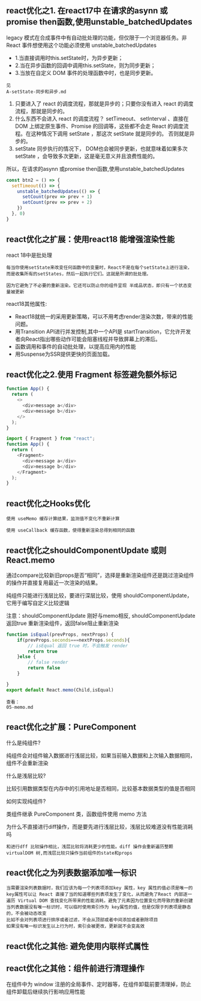 ## react优化之1. 在react17中 在请求的asynn 或promise then函数,使用unstable_batchedUpdates 

legacy 模式在合成事件中有自动批处理的功能，但仅限于一个浏览器任务。非 React 事件想使用这个功能必须使用 unstable_batchedUpdates

* 1.当直接调用时this.setState时，为异步更新；
* 2.当在异步函数的回调中调用this.setState，则为同步更新；
* 3.当放在自定义 DOM 事件的处理函数中时，也是同步更新。
```
见
A-setState-同步和异步.md
```
1. 只要进入了 react 的调度流程，那就是异步的；只要你没有进入 react 的调度流程，那就是同步的。
2. 什么东西不会进入 react 的调度流程？ setTimeout、 setInterval 、直接在 DOM 上绑定原生事件、Promise 的回调等，这些都不会走 React 的调度流程。在这种情况下调用 setState ，那这次 setState 就是同步的。 否则就是异步的。
3. setState 同步执行的情况下， DOM也会被同步更新，也就意味着如果多次 setState ，会导致多次更新，这是毫无意义并且浪费性能的。

所以，在请求的asynn 或promise then函数,使用unstable_batchedUpdates
```javaScript
const btn2 = () => {
  setTimeout(() => {
    unstable_batchedUpdates(() => {
      setCount(prev => prev + 1)
      setCount(prev => prev + 2)
    })
  }, 0)
}
```

## react优化之扩展：使用react18 能增强渲染性能
react 18中是批处理
```
每当你使用setState来改变任何函数中的变量时，React不是在每个setState上进行渲染，而是收集所有的setStates，然后一起执行它们。这就是所谓的批处理。

因为它避免了不必要的重新渲染。它还可以防止你的组件呈现 半成品状态，即只有一个状态变量被更新
```

react18其他属性:
* React18就统一的采用更新策略，可以不用考虑render渲染次数，带来的性能问题。
* 用Transition API进行并发控制,其中一个API是 startTransition，它允许开发者向React指出哪些动作可能会阻塞线程并导致屏幕上的滞后。
* 函数调用和事件的自动批处理，以提高应用内的性能
* 用Suspense为SSR提供更快的页面加载。

## react优化之2.使用 Fragment 标签避免额外标记
```javaScript
function App() {
  return (
    <>
      <div>message a</div>
      <div>message b</div>
    </>
  );
}

import { Fragment } from "react";
function App() {
  return (
    <Fragment>
      <div>message a</div>
      <div>message b</div>
    </Fragment>
  );
}
```

## react优化之Hooks优化
```
使用 useMemo 缓存计算结果，监测值不变化不重新计算

使用 useCallback 缓存函数，使得重新渲染总得到相同的函数
```

## react优化之shouldComponentUpdate 或则 React.memo 
通过compare比较新旧props是否“相同”，选择是重新渲染组件还是跳过渲染组件的操作并直接复用最近一次渲染的结果。

纯组件只能进行浅层比较，要进行深层比较，使用 shouldComponentUpdate，它用于编写自定义比较逻辑

注意：shouldComponentUpdate 刚好与memo相反,
shouldComponentUpdate返回true 重新渲染组件，返回false阻止重新渲染
```javaScript
function isEqual(prevProps, nextProps) {
    if(prevProps.seconds===nextProps.seconds){
        // isEqual 返回 true 时，不会触发 render
        return true
    }else {
        // false render
        return false
    }

}
export default React.memo(Child,isEqual)
```

```
查看：
05-memo.md
```

## react优化之扩展：PureComponent
什么是纯组件?

纯组件会对组件输入数据进行浅层比较，如果当前输入数据和上次输入数据相同，组件不会重新渲染


什么是浅层比较?

比较引用数据类型在内存中的引用地址是否相同，比较基本数据类型的值是否相同

如何实现纯组件?

类组件继承 PureComponent 类，函数组件使用 memo 方法

为什么不直接进行diff操作，而是要先进行浅层比较，浅层比较难道没有性能消耗吗
```
和进行dff 比较操作相比，浅层比较将消耗更少的性能。diff 操作会重新遍历整颗 virtualDOM 树,而浅层比较只操作当前组件的state和props
```

## react优化之为列表数据添加唯一标识
```
当需要渲染列表数据时，我们应该为每一个列表项添加key 属性，key 属性的值必须是唯一的
key属性可以让 React 直接了当的知道哪些列表项发生了变化，从而避免了React 内部逐一遍历 Virtual DOM 查找变化所带来的性能消耗，避免了元素因为位置变化而导致的重新创建
当列表数据没有唯一标识时，可以临时使用索引作为 key属性的值，但是仅限于列表项是静态的，不会被动态改变
比如不会对列表项进行排序或者过滤，不会从顶部或者中间添加或者删除项目
如果没有唯一标识发生以上行为时，索引会被更改，更新就不会变高效
```


## react优化之其他: 避免使用内联样式属性

## react优化之其他：组件前进行清理操作
在组件中为 window 注册的全局事件、定时器等，在组件卸载前要清理掉，防止组件卸载后继续执行影响应用性能
